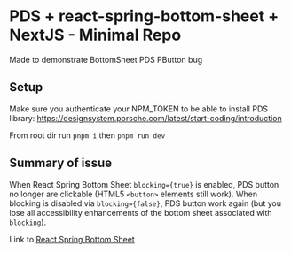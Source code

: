 # PDS + react-spring-bottom-sheet + NextJS - Minimal Repo

Made to demonstrate BottomSheet PDS PButton bug

## Setup

Make sure you authenticate your NPM_TOKEN to be able to install PDS library: https://designsystem.porsche.com/latest/start-coding/introduction

From root dir run
`pnpm i`
then
`pnpm run dev`

## Summary of issue

When React Spring Bottom Sheet `blocking={true}` is enabled, PDS button no longer are clickable (HTML5 `<button>` elements still work). When blocking is disabled via `blocking={false}`, PDS button work again (but you lose all accessibility enhancements of the bottom sheet associated with `blocking`).

Link to [React Spring Bottom Sheet](https://github.com/stipsan/react-spring-bottom-sheet)
